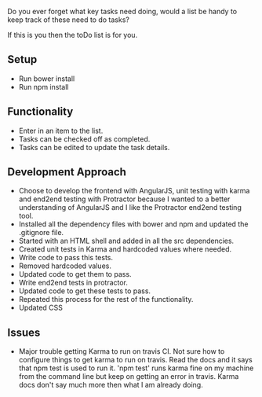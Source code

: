 Do you ever forget what key tasks need doing, would a list be handy to keep track of these need to do tasks?

If this is you then the toDo list is for you.

Setup
-----
* Run bower install
* Run npm install

Functionality
-----------
* Enter in an item to the list.
* Tasks can be checked off as completed.
* Tasks can be edited to update the task details.

Development Approach
-------------------
* Choose to develop the frontend with AngularJS, unit testing with karma and end2end testing with Protractor because I wanted to a better understanding of AngularJS and I like the Protractor end2end testing tool.
* Installed all the dependency files with bower and npm and updated the .gitignore file.
* Started with an HTML shell and added in all the src dependencies.
* Created unit tests in Karma and hardcoded values where needed.
* Write code to pass this tests.
* Removed hardcoded values.
* Updated code to get them to pass.
* Write end2end tests in protractor.
* Updated code to get these tests to pass.
* Repeated this process for the rest of the functionality.
* Updated CSS



Issues
------
* Major trouble getting Karma to run on travis CI. Not sure how to configure things to get karma to run on travis. Read the docs and it says that npm test is used to run it. 'npm test' runs karma fine on my machine from the command line but keep on getting an error in travis. Karma docs don't say much more then what I am already doing.